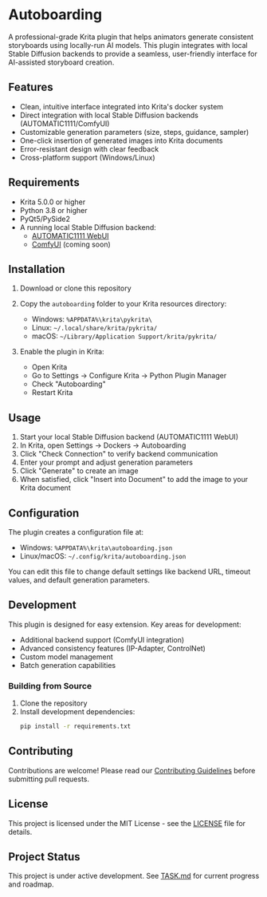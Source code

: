 # Autoboarding

A professional-grade Krita plugin that helps animators generate consistent storyboards using locally-run AI models. This plugin integrates with local Stable Diffusion backends to provide a seamless, user-friendly interface for AI-assisted storyboard creation.

## Features

- Clean, intuitive interface integrated into Krita's docker system
- Direct integration with local Stable Diffusion backends (AUTOMATIC1111/ComfyUI)
- Customizable generation parameters (size, steps, guidance, sampler)
- One-click insertion of generated images into Krita documents
- Error-resistant design with clear feedback
- Cross-platform support (Windows/Linux)

## Requirements

- Krita 5.0.0 or higher
- Python 3.8 or higher
- PyQt5/PySide2
- A running local Stable Diffusion backend:
  - [AUTOMATIC1111 WebUI](https://github.com/AUTOMATIC1111/stable-diffusion-webui)
  - [ComfyUI](https://github.com/comfyanonymous/ComfyUI) (coming soon)

## Installation

1. Download or clone this repository
2. Copy the `autoboarding` folder to your Krita resources directory:
   - Windows: `%APPDATA%\krita\pykrita\`
   - Linux: `~/.local/share/krita/pykrita/`
   - macOS: `~/Library/Application Support/krita/pykrita/`

3. Enable the plugin in Krita:
   - Open Krita
   - Go to Settings → Configure Krita → Python Plugin Manager
   - Check "Autoboarding"
   - Restart Krita

## Usage

1. Start your local Stable Diffusion backend (AUTOMATIC1111 WebUI)
2. In Krita, open Settings → Dockers → Autoboarding
3. Click "Check Connection" to verify backend communication
4. Enter your prompt and adjust generation parameters
5. Click "Generate" to create an image
6. When satisfied, click "Insert into Document" to add the image to your Krita document

## Configuration

The plugin creates a configuration file at:
- Windows: `%APPDATA%\krita\autoboarding.json`
- Linux/macOS: `~/.config/krita/autoboarding.json`

You can edit this file to change default settings like backend URL, timeout values, and default generation parameters.

## Development

This plugin is designed for easy extension. Key areas for development:

- Additional backend support (ComfyUI integration)
- Advanced consistency features (IP-Adapter, ControlNet)
- Custom model management
- Batch generation capabilities

### Building from Source

1. Clone the repository
2. Install development dependencies:
   ```bash
   pip install -r requirements.txt
   ```

## Contributing

Contributions are welcome! Please read our [Contributing Guidelines](CONTRIBUTING.md) before submitting pull requests.

## License

This project is licensed under the MIT License - see the [LICENSE](LICENSE) file for details.

## Project Status

This project is under active development. See [TASK.md](TASK.md) for current progress and roadmap.
